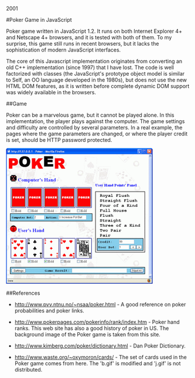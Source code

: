 2001

#Poker Game in JavaScript

<!--- tags: javascript -->

Poker game written in JavaScript 1.2. It runs on both Internet Explorer 4+ and Netscape 4+ browsers, and it is tested with both of them. To my surprise, this game still runs in recent browsers, but it lacks the sophistication of modern JavaScript interfaces.

The core of this Javascript implementation originates from converting an old C++ implementation (since 1997) that I have lost. The code is well factorized with classes (the JavaScript's prototype object model is similar to Self, an OO language developed in the 1980s), but does not use the new HTML DOM features, as it is written before complete dynamic DOM support was widely available in the browsers.

##Game

Poker can be a marvelous game, but it cannot be played alone. In this implementation, the player plays against the computer. The game settings and difficulty are controlled by several parameters. In a real example, the pages where the game parameters are changed, or where the player credit is set, should be HTTP password protected.

![](r/js-poker-game/demo.gif)

##References

* http://www.pvv.ntnu.no/~nsaa/poker.html - A good reference on poker probabilities and poker links.

* http://www.pokerpages.com/pokerinfo/rank/index.htm - Poker hand ranks. This web site has also a good history of poker in US. The background image of the Poker game is taken from this site.

* http://www.kimberg.com/poker/dictionary.html - Dan Poker Dictionary.

* http://www.waste.org/~oxymoron/cards/ - The set of cards used in the Poker game comes from here. The 'b.gif' is modified and 'j.gif' is not distributed.
